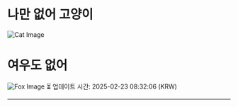
# 나만 없어 고양이

![Cat Image](https://cdn2.thecatapi.com/images/731.jpg)

# 여우도 없어
![Fox Image](https://randomfox.ca/images/62.jpg)
⏳ 업데이트 시간: 2025-02-23 08:32:06 (KRW)

---
